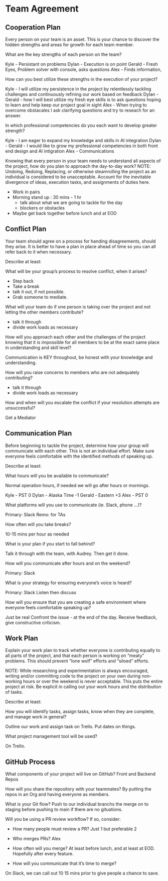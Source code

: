 # Team Agreement

## Cooperation Plan

Every person on your team is an asset. This is your chance to discover the hidden strengths and areas for growth for each team member.

What are the key strengths of each person on the team?

Kyle - Persistant on problems
Dylan - Execution is on point
Gerald - Fresh Eyes, Problem solver with console, asks questions
Alex - Finds information,

How can you best utilize these strengths in the execution of your project?

Kyle - I will utilize my persistence in the project by relentlessly tackling challenges and continuously refining our work based on feedback
Dylan - 
Gerald - how I will best utilize my fresh eye skills is to ask questions hoping to learn and help keep our project goal in sight
Alex - When trying to overcome obstacales I ask clarifying questions and try to reseach for an answer.

In which professional competencies do you each want to develop greater strength?

Kyle - I am eager to expand my knowledge and skills in AI integration
Dylan - 
Gerald - I would like to grow my professional competencies in both front end design and AI intigration
Alex - Communications

Knowing that every person in your team needs to understand all aspects of the project, how do you plan to approach the day-to-day work?
NOTE: Undoing, Redoing, Replacing, or otherwise steamrolling the project as an individual is considered to be unacceptable. Account for the inevitable divergence of ideas, execution tasks, and assignments of duties here.

* Work in pairs
* Morning stand up : 30 mins - 1 hr
  * talk about what we are going to tackle for the day
  * blockers or obstacles
* Maybe get back together before lunch and at EOD

## Conflict Plan

Your team should agree on a process for handing disagreements, should they arise. It is better to have a plan in place ahead of time so you can all refer back to it when necessary.

Describe at least:

What will be your group’s process to resolve conflict, when it arises?

* Step back
* Take a break
* talk it out, if not possible.
* Grab someone to mediate.

What will your team do if one person is taking over the project and not letting the other members contribute?

* talk it through
* divide work loads as necessary

How will you approach each other and the challenges of the project knowing that it is impossible for all members to be at the exact same place in understanding and skill level?

Communication is KEY throughout, be honest with your knowledge and understanding.

How will you raise concerns to members who are not adequately contributing?

* talk it through
* divide work loads as necessary

How and when will you escalate the conflict if your resolution attempts are unsuccessful?

Get a Mediator

## Communication Plan

Before beginning to tackle the project, determine how your group will communicate with each other. This is not an individual effort. Make sure everyone feels comfortable with the identified methods of speaking up.

Describe at least:

What hours will you be available to communicate?

Normal operation hours, if needed we will go after hours or mornings.

Kyle - PST 0
Dylan - Alaska Time -1
Gerald - Eastern +3
Alex - PST 0

What platforms will you use to communicate (ie. Slack, phone …)?

Primary: Slack
Remo: for TAs

How often will you take breaks?

10-15 mins per hour as needed

What is your plan if you start to fall behind?

Talk it through with the team, with Audrey. Then get it done.

How will you communicate after hours and on the weekend?

Primary: Slack

What is your strategy for ensuring everyone’s voice is heard?

Primary: Slack
Listen then discuss

How will you ensure that you are creating a safe environment where everyone feels comfortable speaking up?

Just be real
Confront the issue - at the end of the day. Receive feedback, give constructive criticism.

## Work Plan

Explain your work plan to track whether everyone is contributing equally to all parts of the project, and that each person is working on “meaty” problems. This should prevent “lone wolf” efforts and “siloed” efforts.

NOTE: While researching and experimentation is always encouraged, writing and/or committing code to the project on your own during non-working hours or over the weekend is never acceptable. This puts the entire project at risk. Be explicit in calling out your work hours and the distribution of tasks.

Describe at least:

How you will identify tasks, assign tasks, know when they are complete, and manage work in general?

Outline our work and assign task on Trello. Put dates on things.

What project management tool will be used?

On Trello.

## GitHub Process

What components of your project will live on GitHub?
Front and Backend Repos

How will you share the repository with your teammates?
By putting the repos in an Org and having everyone as members.

What is your Git flow?
Push to our individual branchs the merge on to staging before pushing to main if there are no gituations.

Will you be using a PR review workflow? If so, consider:

* How many people must review a PR?
 Just 1 but preferable 2

* Who merges PRs?
Alex

* How often will you merge?
At least before lunch, and at least at EOD. Hopefully after every feature.

* How will you communicate that it’s time to merge?

On Slack, we can call out 10 15 mins prior to give people a chance to save.

